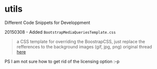 # utils
Different Code Snippets for Developpment

20150308 - Added `BootstrapMediaQueriesTemplate.css`
> a CSS template for overriding the BoostrapCSS, just replace the refferences to the background images (gif, jpg, png)
> original thread [here](http://www.webdesignerforum.co.uk/topic/71672-bootstrap-responsive-image-full-page-background-image/)

PS I am not sure how to get rid of the licensing option :-p
